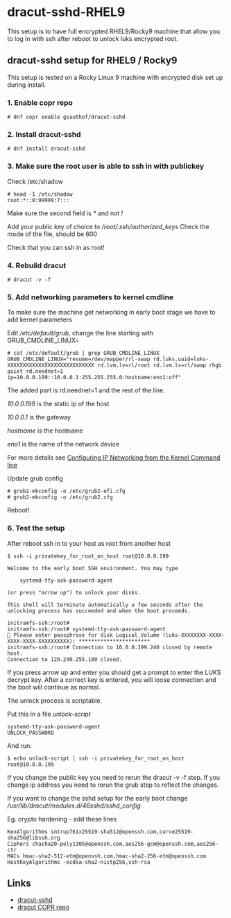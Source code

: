 # dracut-sshd-RHEL9

This setup is to have full encrypted RHEL9/Rocky9 machine that allow you to log in with ssh after reboot to unlock luks encrypted root.

## dracut-sshd setup for RHEL9 / Rocky9
This setup is tested on a Rocky Linux 9 machine with encrypted disk set up during install.

### 1. Enable copr repo
```
# dnf copr enable gsauthof/dracut-sshd
```

### 2. Install dracut-sshd
```
# dnf install dracut-sshd
```

### 3. Make sure the root user is able to ssh in with publickey

Check /etc/shadow
```
# head -1 /etc/shadow
root:*::0:99999:7:::
```
Make sure the second field is _*_ and not _!_

Add your public key of choice to */root/.ssh/authorized_keys*
Check the mode of the file, should be 600

Check that you can ssh in as root!

### 4. Rebuild dracut
```
# dracut -v -f
```

### 5. Add networking parameters to kernel cmdline
To make sure the machine get networking in early boot stage we have to add kernel parameters

Edit */etc/default/grub*, change the line starting with GRUB_CMDLINE_LINUX=

```
# cat /etc/default/grub | grep GRUB_CMDLINE_LINUX
GRUB_CMDLINE_LINUX="resume=/dev/mapper/rl-swap rd.luks.uuid=luks-XXXXXXXXXXXXXXXXXXXXXXXXXXXX rd.lvm.lv=rl/root rd.lvm.lv=rl/swap rhgb quiet rd.neednet=1 ip=10.0.0.199::10.0.0.1:255.255.255.0:hostname:eno1:off"
```

The added part is rd.neednet=1 and the rest of the line.

*10.0.0.199* is the static ip of the host

*10.0.0.1* is the gateway

*hostname* is the hostname

*eno1* is the name of the network device

For more details see [Configuring IP Networking from the Kernel Command line](https://access.redhat.com/documentation/en-us/red_hat_enterprise_linux/7/html/networking_guide/sec-configuring_ip_networking_from_the_kernel_command_line)

Update grub config
```
# grub2-mkconfig -o /etc/grub2-efi.cfg
# grub2-mkconfig -o /etc/grub2.cfg
```

Reboot!

### 6. Test the setup
After reboot ssh in to your host as root from another host

```
$ ssh -i privatekey_for_root_on_host root@10.0.0.199

Welcome to the early boot SSH environment. You may type
￼
￼   systemd-tty-ask-password-agent
￼
(or press "arrow up") to unlock your disks.

This shell will terminate automatically a few seconds after the
unlocking process has succeeded and when the boot proceeds.  ￼

initramfs-ssh:/root# 
initramfs-ssh:/root# systemd-tty-ask-password-agent
🔐 Please enter passphrase for disk Logical_Volume (luks-XXXXXXXX-XXXX-XXXX-XXXX-XXXXXXXXXX): *********************** 
initramfs-ssh:/root# Connection to 10.0.0.199.240 closed by remote host.
Connection to 129.240.255.180 closed.
```

If you press arrow up and enter you should get a prompt to enter the LUKS decrypt key. After a correct key is entered, you will loose connection and the boot will continue as normal.

The unlock process is scriptable.

Put this in a file *unlock-script*
```
systemd-tty-ask-password-agent
UNLOCK_PASSWORD
```

And run:
```
$ echo unlock-script | ssh -i privatekey_for_root_on_host root@10.0.0.199
```


If you change the public key you need to rerun the dracut -v -f step.
If you change ip address you need to rerun the grub step to reflect the changes. 

If you want to change the sshd setup for the early boot change */usr/lib/dracut/modules.d/46sshd/sshd_config* 

Eg. crypto hardening - add these lines
```
KexAlgorithms sntrup761x25519-sha512@openssh.com,curve25519-sha256@libssh.org
Ciphers chacha20-poly1305@openssh.com,aes256-gcm@openssh.com,aes256-ctr
MACs hmac-sha2-512-etm@openssh.com,hmac-sha2-256-etm@openssh.com
HostKeyAlgorithms -ecdsa-sha2-nistp256,ssh-rsa
```

## Links

* [dracut-sshd](https://github.com/gsauthof/dracut-sshd)
* [dracut COPR repo](https://copr.fedorainfracloud.org/coprs/gsauthof/dracut-sshd/)

